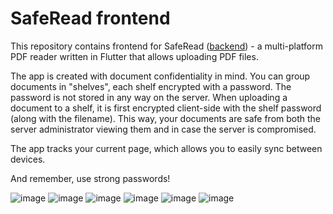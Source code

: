 # SafeRead frontend

This repository contains frontend for SafeRead ([backend](https://github.com/Cpitao/safe-read)) - a multi-platform PDF reader written in Flutter that allows uploading PDF files.

The app is created with document confidentiality in mind. You can group documents in "shelves", each shelf encrypted with a password. The password is not stored in any way on the server. When uploading a document to a shelf, it is first encrypted client-side with the shelf password (along with the filename). This way, your documents are safe from both the server administrator viewing them and in case the server is compromised.

The app tracks your current page, which allows you to easily sync between devices.

And remember, use strong passwords!

![image](images/login.jpg)
![image](images/create_shelf.jpg)
![image](images/shelves.jpg)
![image](images/shelf_pwd.jpg)
![image](images/documents.jpg)
![image](images/pdf.jpg)